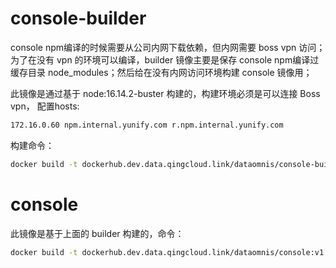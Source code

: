 # console-builder

console npm编译的时候需要从公司内网下载依赖，但内网需要 boss vpn 访问；\
为了在没有 vpn 的环境可以编译，builder 镜像主要是保存 console npm编译过缓存目录 node_modules；然后给在没有内网访问环境构建 console 镜像用；

此镜像是通过基于 node:16.14.2-buster 构建的，构建环境必须是可以连接 Boss vpn，
配置hosts:
```bash
172.16.0.60 npm.internal.yunify.com r.npm.internal.yunify.com
```

构建命令：

```bash
docker build -t dockerhub.dev.data.qingcloud.link/dataomnis/console-builder:v1.0.0 -f ./docker/Dockerfile.builder .
```


# console

此镜像是基于上面的 builder 构建的，命令：

```bash
docker build -t dockerhub.dev.data.qingcloud.link/dataomnis/console:v1.0.0 -f ./docker/Dockerfile .
```
